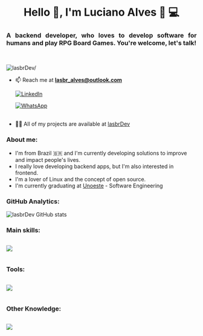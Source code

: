<h1 align="center">Hello 👋, I'm Luciano Alves 🤙 💻</h1>


<h3 align="justify">A backend developer, who loves to develop software for humans and play RPG Board Games. You're welcome, let's talk! </h3><br>

<p align="left"> <img src=https://komarev.com/ghpvc/?username=lasbrDev alt=lasbrDev/> </p>


- 📫 Reach me at **lasbr_alves@outlook.com**

  [![LinkedIn](https://img.shields.io/badge/LinkedIn-0077B5?style=for-the-badge&logo=linkedin&logoColor=white)](https://www.linkedin.com/in/lasbrdev/)

  [![WhatsApp](https://img.shields.io/badge/WhatsApp-25D366?style=for-the-badge&logo=whatsapp&logoColor=white)](https://contate.me/5513997445563)<br/><br/>

- 👨‍💻 All of my projects are available at [lasbrDev](https://github.com/lasbrDev?tab=repositories)



### About me:

- I'm from Brazil 🇧🇷 and I'm currently developing solutions to improve and impact people's lives.
- I really love developing backend apps, but I'm also interested in frontend.
- I'm a lover of Linux and the concept of open source.
- I'm currently graduating at <a href="https://www.unoeste.br/graduacao/faculdade-de-engenharia-software-ead">Unoeste</a> - Software Engineering

 ### GitHub Analytics:


![lasbrDev GitHub stats](https://github-readme-stats.vercel.app/api?username=lasbrDev&show_icons=true&theme=dracula)

### Main skills:

<div aling="center" style="display:inline-block">

 <p>
    <a href="https://skillicons.dev">
      <img src="https://skillicons.dev/icons?i=html,css,javascript,react,nodejs,nest,next,java,spring" />
    </a>
  </p>  

</div>

### Tools:

<div style="display:inline-block">
  <p>
    <a href="https://skillicons.dev">
      <img src="https://skillicons.dev/icons?i=linux,vscode,idea,git,github,gitlab,postman,vim" />
    </a>
  </p>  
</div>

### Other Knowledge:

<div style="display: inline-block">
  
  <p>
    <a href="https://skillicons.dev">
      <img src="https://skillicons.dev/icons?i=mysql,postgresql,docker" />
    </a>
  </p>  

</div>
